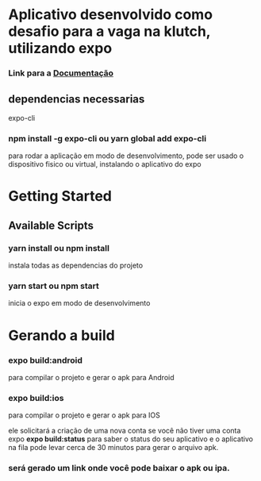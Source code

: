 # Aplicativo desenvolvido como desafio para a vaga na klutch, utilizando expo 
### Link para a [Documentação](https://www.notion.so/Documenta-o-do-Desafio-Klutch-287662cc343e4ba5864ed6915352339d)

## dependencias necessarias
expo-cli
### npm install -g expo-cli ou yarn global add expo-cli 

para rodar a aplicação em modo de desenvolvimento, pode ser usado o dispositivo fisico ou virtual, instalando o aplicativo do expo

# Getting Started

## Available Scripts  
### yarn install ou npm install
instala todas as dependencias do projeto

### yarn start ou npm start
inicia o expo em modo de desenvolvimento 

# Gerando a build
### expo build:android
para compilar o projeto e gerar o apk para Android 

### expo build:ios
para compilar o projeto e gerar o apk para IOS 

ele solicitará a criação de uma nova conta se você não tiver uma conta expo  **expo build:status** para saber o status do seu aplicativo e o aplicativo na fila pode levar cerca de 30 minutos para gerar o arquivo apk.

### será gerado um link onde você pode baixar o apk ou ipa.
